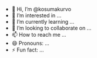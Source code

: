 - 👋 Hi, I’m @kosumakurvo
- 👀 I’m interested in ...
- 🌱 I’m currently learning ...
- 💞️ I’m looking to collaborate on ...
- 📫 How to reach me ...
- 😄 Pronouns: ...
- ⚡ Fun fact: ...

<!---
kosumakurvo/kosumakurvo is a ✨ special ✨ repository because its `README.md` (this file) appears on your GitHub profile.
You can click the Preview link to take a look at your changes.
--->
